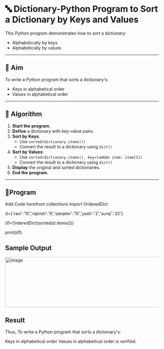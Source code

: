 # 🔤 Dictionary-Python Program to Sort a Dictionary by Keys and Values

This Python program demonstrates how to sort a dictionary:
- Alphabetically by keys
- Alphabetically by values

---

## 🎯 Aim

To write a Python program that sorts a dictionary's:
- Keys in alphabetical order
- Values in alphabetical order

---

## 🧠 Algorithm

1. **Start the program.**
2. **Define** a dictionary with key-value pairs.
3. **Sort by Keys**:
   - Use `sorted(dictionary.items())`
   - Convert the result to a dictionary using `dict()`
4. **Sort by Values**:
   - Use `sorted(dictionary.items(), key=lambda item: item[1])`
   - Convert the result to a dictionary using `dict()`
5. **Display** the original and sorted dictionaries.
6. **End the program.**

---

## 🧪Program
Add Code herefrom collections import OrderedDict

d={'ravi':'10','rajnish':'9','sanjeev':'15','yash':'2','suraj':'32'}

d1=OrderedDict(sorted(d.items()))

print(d1)

## Sample Output
<img width="1225" height="165" alt="image" src="https://github.com/user-attachments/assets/1d8319c5-8439-4755-baea-970b45b1d707" />

## Result
Thus, To write a Python program that sorts a dictionary's:

Keys in alphabetical order
Values in alphabetical order
is verified.


